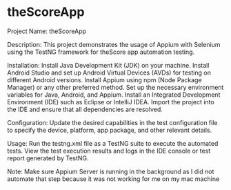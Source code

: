 # theScoreApp

Project Name: theScoreApp

Description: This project demonstrates the usage of Appium with Selenium using the TestNG framework for theScore app automation testing.

Installation:
Install Java Development Kit (JDK) on your machine.
Install Android Studio and set up Android Virtual Devices (AVDs) for testing on different Android versions.
Install Appium using npm (Node Package Manager) or any other preferred method.
Set up the necessary environment variables for Java, Android, and Appium.
Install an Integrated Development Environment (IDE) such as Eclipse or IntelliJ IDEA.
Import the project into the IDE and ensure that all dependencies are resolved.

Configuration:
Update the desired capabilities in the test configuration file to specify the device, platform, app package, and other relevant details.

Usage:
Run the testng.xml file as a TestNG suite to execute the automated tests.
View the test execution results and logs in the IDE console or test report generated by TestNG.

Note: 
Make sure Appium Server is running in the background as I did not automate that step because it was not working for me on my mac machine
